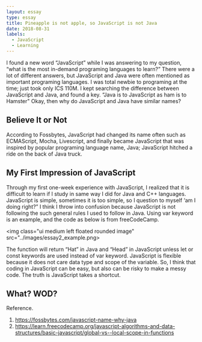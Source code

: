 ```yaml
---
layout: essay
type: essay
title: Pineapple is not apple, so JavaScript is not Java
date: 2018-08-31
labels:
  - JavaScript
  - Learning
---
```


I found a new word “JavaScript” while I was answering to my question, “what is the most in-demand programing languages to learn?” There were a lot of different answers, but JavaScript and Java were often mentioned as important programing languages. I was total newbie to programing at the time; just took only ICS 110M. I kept searching the difference between JavaScript and Java, and found a key. “Java is to JavaScript as ham is to Hamster" Okay, then why do JavaScript and Java have similar names?

## Believe It or Not
According to Fossbytes, JavaScript had changed its name often such as ECMAScript, Mocha, Livescript, and finally became JavaScript that was inspired by popular programing language name, Java; JavaScript hitched a ride on the back of Java truck. 

## My First Impression of JavaScript
Through my first one-week experience with JavaScript, I realized that it is difficult to learn if I study in same way I did for Java and C++ languages. JavaScript is simple, sometimes it is too simple, so I question to myself ‘am I doing right?” I think I throw into confusion because JavaScript is not following the such general rules I used to follow in Java. 
Using var keyword is an example, and the code as below is from freeCodeCamp.  


<img class="ui medium left floated rounded image" src="../images/essay2_example.png>


The function will return “Hat” in Java and “Head” in JavaScript unless let or const keywords are used instead of var keyword. JavaScript is flexible because it does not care data type and scope of the variable. So, I think that coding in JavaScript can be easy, but also can be risky to make a messy code. The truth is JavaScript takes a shortcut.

## What? WOD?


Reference. 
1. https://fossbytes.com/javascript-name-why-java
2. https://learn.freecodecamp.org/javascript-algorithms-and-data-structures/basic-javascript/global-vs--local-scope-in-functions




